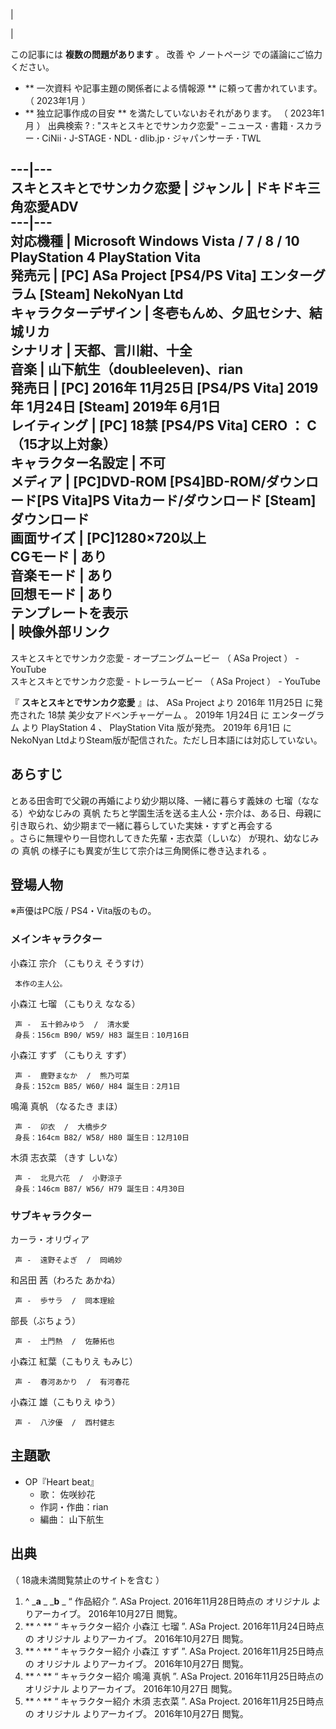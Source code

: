 |

|

この記事には **複数の問題があります** 。  改善  や  ノートページ  での議論にご協力ください。

  * ** 一次資料  や記事主題の関係者による情報源 ** に頼って書かれています。  （  2023年1月  ） 
  * ** 独立記事作成の目安  ** を満たしていないおそれがあります。  （  2023年1月  ）  出典検索  ?  :  "スキとスキとでサンカク恋愛"  –  ニュース  **·** 書籍  **·** スカラー  **·** CiNii  **·** J-STAGE  **·** NDL  **·** dlib.jp  **·** ジャパンサーチ  **·** TWL 

  
  
---|---  
スキとスキとでサンカク恋愛  |  ジャンル  |  ドキドキ三角恋愛ADV   
---|---  
対応機種  |  Microsoft Windows  Vista  /  7  /  8  /  10  PlayStation 4  PlayStation Vita   
発売元  |  [PC]  ASa Project  [PS4/PS Vita]  エンターグラム  [Steam]  NekoNyan Ltd   
キャラクターデザイン  |  冬壱もんめ、夕凪セシナ、結城リカ   
シナリオ  |  天都、言川紺、十全   
音楽  |  山下航生（doubleeleven)、rian   
発売日  |  [PC]  2016年  11月25日  [PS4/PS Vita]  2019年  1月24日  [Steam]  2019年  6月1日   
レイティング  |  [PC]  18禁  [PS4/PS Vita]  CERO  ：  **C** （15才以上対象）   
キャラクター名設定  |  不可   
メディア  |  [PC]DVD-ROM  [PS4]BD-ROM/ダウンロード[PS Vita]PS Vitaカード/ダウンロード  [Steam]ダウンロード   
画面サイズ  |  [PC]1280×720以上   
CGモード  |  あり   
音楽モード  |  あり   
回想モード  |  あり   
テンプレートを表示  
|  映像外部リンク  
---  
スキとスキとでサンカク恋愛 - オープニングムービー  （  ASa Project  ） -  YouTube  
スキとスキとでサンカク恋愛 - トレーラムービー  （  ASa Project  ） -  YouTube  
  
『 **スキとスキとでサンカク恋愛** 』は、  ASa Project  より  2016年  11月25日  に発売された  18禁
美少女アドベンチャーゲーム  。  2019年  1月24日  に  エンターグラム  より  PlayStation 4  、  PlayStation
Vita  版が発売。  2019年  6月1日  にNekoNyan LtdよりSteam版が配信された。ただし日本語には対応していない。

##  あらすじ  

とある田舎町で父親の再婚により幼少期以降、一緒に暮らす義妹の 七瑠（ななる）や幼なじみの 真帆
たちと学園生活を送る主人公・宗介は、ある日、母親に引き取られ、幼少期まで一緒に暮らしていた実妹・すずと再会する  
。さらに無理やり一目惚れしてきた先輩・志衣菜（しいな） が現れ、幼なじみの 真帆 の様子にも異変が生じて宗介は三角関係に巻き込まれる    。

##  登場人物  

※声優はPC版 / PS4・Vita版のもの。

###  メインキャラクター  

小森江 宗介 （こもりえ そうすけ）

     本作の主人公。 
小森江 七瑠 （こもりえ ななる）

     声 -  五十鈴みゆう  /  清水愛 
     身長：156cm B90/ W59/ H83 誕生日：10月16日   
小森江 すず （こもりえ すず）

     声 -  鹿野まなか  /  熊乃可菜 
     身長：152cm B85/ W60/ H84 誕生日：2月1日   
鳴滝 真帆 （なるたき まほ）

     声 -  卯衣  /  大橋歩夕 
     身長：164cm B82/ W58/ H80 誕生日：12月10日   
木須 志衣菜 （きす しいな）

     声 -  北見六花  /  小野涼子 
     身長：146cm B87/ W56/ H79 誕生日：4月30日   

###  サブキャラクター  

カーラ・オリヴィア

     声 -  遠野そよぎ  /  岡嶋妙 
和呂田 茜（わろた あかね）

     声 -  歩サラ  /  岡本理絵 
部長（ぶちょう）

     声 -  土門熱  /  佐藤拓也 
小森江 紅葉（こもりえ もみじ）

     声 -  春河あかり  /  有河春花 
小森江 雄（こもりえ ゆう）

     声 -  八汐優  /  西村健志 

##  主題歌  

  * OP『Heart beat』 
    * 歌：  佐咲紗花 
    * 作詞・作曲：rian 
    * 編曲：  山下航生 

##  出典  

（  18歳未満閲覧禁止のサイトを含む  ）

  1. ^  _**a** _ _**b** _ “  作品紹介  ”. ASa Project. 2016年11月28日時点の  オリジナル  よりアーカイブ。  2016年10月27日  閲覧。 
  2. ** ^  ** “  キャラクター紹介 小森江 七瑠  ”. ASa Project. 2016年11月24日時点の  オリジナル  よりアーカイブ。  2016年10月27日  閲覧。 
  3. ** ^  ** “  キャラクター紹介 小森江 すず  ”. ASa Project. 2016年11月25日時点の  オリジナル  よりアーカイブ。  2016年10月27日  閲覧。 
  4. ** ^  ** “  キャラクター紹介 鳴滝 真帆  ”. ASa Project. 2016年11月25日時点の  オリジナル  よりアーカイブ。  2016年10月27日  閲覧。 
  5. ** ^  ** “  キャラクター紹介 木須 志衣菜  ”. ASa Project. 2016年11月25日時点の  オリジナル  よりアーカイブ。  2016年10月27日  閲覧。 

